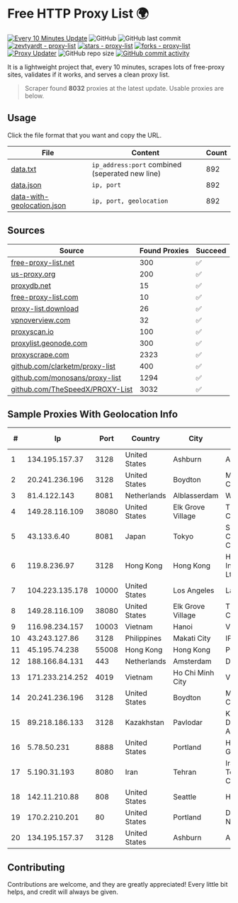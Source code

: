 
# Free HTTP Proxy List 🌍

[![Every 10 Minutes Update](https://github.com/mertguvencli/http-proxy-list/actions/workflows/main.yml/badge.svg?branch=main)](https://github.com/mertguvencli/http-proxy-list/actions/workflows/main.yml)
![GitHub](https://img.shields.io/github/license/mertguvencli/http-proxy-list)
![GitHub last commit](https://img.shields.io/github/last-commit/mertguvencli/http-proxy-list)
[![zevtyardt - proxy-list](https://img.shields.io/static/v1?label=zevtyardt&message=proxy-list&color=blue&logo=github)](https://github.com/zevtyardt/proxy-list "Go to GitHub repo")
[![stars - proxy-list](https://img.shields.io/github/stars/zevtyardt/proxy-list?style=social)](https://github.com/zevtyardt/proxy-list)
[![forks - proxy-list](https://img.shields.io/github/forks/zevtyardt/proxy-list?style=social)](https://github.com/zevtyardt/proxy-list)
[![Proxy Updater](https://github.com/zevtyardt/proxy-list/workflows/Proxy%20Updater/badge.svg)](https://github.com/zevtyardt/proxy-list/actions?query=workflow:"Proxy+Updater")
![GitHub repo size](https://img.shields.io/github/repo-size/zevtyardt/proxy-list)
[![GitHub commit activity](https://img.shields.io/github/commit-activity/m/zevtyardt/proxy-list?logo=commits)](https://github.com/zevtyardt/proxy-list/commits/main)

It is a lightweight project that, every 10 minutes, scrapes lots of free-proxy sites, validates if it works, and serves a clean proxy list.

> Scraper found **8032** proxies at the latest update. Usable proxies are below.

## Usage

Click the file format that you want and copy the URL.

|File|Content|Count|
|----|-------|-----|
|[data.txt](https://raw.githubusercontent.com/mertguvencli/http-proxy-list/main/proxy-list/data.txt)|`ip_address:port` combined (seperated new line)|892|
|[data.json](https://raw.githubusercontent.com/mertguvencli/http-proxy-list/main/proxy-list/data.json)|`ip, port`|892|
|[data-with-geolocation.json](https://raw.githubusercontent.com/mertguvencli/http-proxy-list/main/proxy-list/data-with-geolocation.json)|`ip, port, geolocation`|892|

## Sources

|Source|Found Proxies|Succeed|
|------|-------------|-------|
|[free-proxy-list.net](https://free-proxy-list.net)|300|✅|
|[us-proxy.org](https://www.us-proxy.org)|200|✅|
|[proxydb.net](http://proxydb.net)|15|✅|
|[free-proxy-list.com](https://free-proxy-list.com/?page=&port=&type%5B%5D=http&type%5B%5D=https&up_time=0&search=Search)|10|✅|
|[proxy-list.download](https://www.proxy-list.download/HTTP)|26|✅|
|[vpnoverview.com](https://vpnoverview.com/privacy/anonymous-browsing/free-proxy-servers)|32|✅|
|[proxyscan.io](https://www.proxyscan.io)|100|✅|
|[proxylist.geonode.com](https://proxylist.geonode.com/api/proxy-list?limit=300&page=1&sort_by=lastChecked&sort_type=desc&protocols=http,https)|300|✅|
|[proxyscrape.com](https://api.proxyscrape.com/v2/?request=displayproxies&protocol=http&timeout=10000&country=all&ssl=all&anonymity=all)|2323|✅|
|[github.com/clarketm/proxy-list](https://raw.githubusercontent.com/clarketm/proxy-list/master/proxy-list-raw.txt)|400|✅|
|[github.com/monosans/proxy-list](https://raw.githubusercontent.com/monosans/proxy-list/main/proxies/http.txt)|1294|✅|
|[github.com/TheSpeedX/PROXY-List](https://raw.githubusercontent.com/TheSpeedX/PROXY-List/master/http.txt)|3032|✅|


## Sample Proxies With Geolocation Info

|#|Ip|Port|Country|City|Internet Service Provider|
|-|--|----|-------|----|-------------------------|
|1|134.195.157.37|3128|United States|Ashburn|AB E-Commerce|
|2|20.241.236.196|3128|United States|Boydton|Microsoft Corporation|
|3|81.4.122.143|8081|Netherlands|Alblasserdam|WeservIT|
|4|149.28.116.109|38080|United States|Elk Grove Village|The Constant Company|
|5|43.133.6.40|8081|Japan|Tokyo|Shenzhen Tencent Computer Systems Company Limited|
|6|119.8.236.97|3128|Hong Kong|Hong Kong|Huawei International Pte. Ltd.|
|7|104.223.135.178|10000|United States|Los Angeles|LayerHost|
|8|149.28.116.109|38080|United States|Elk Grove Village|The Constant Company|
|9|116.98.234.157|10003|Vietnam|Hanoi|Viettel Corporation|
|10|43.243.127.86|3128|Philippines|Makati City|IPVG|
|11|45.195.74.238|55008|Hong Kong|Hong Kong|PCCW Global, Inc.|
|12|188.166.84.131|443|Netherlands|Amsterdam|DigitalOcean, LLC|
|13|171.233.214.252|4019|Vietnam|Ho Chi Minh City|Viettel Corporation|
|14|20.241.236.196|3128|United States|Boydton|Microsoft Corporation|
|15|89.218.186.133|3128|Kazakhstan|Pavlodar|Kazakhtelecom Data Network Administration|
|16|5.78.50.231|8888|United States|Portland|Hetzner Online GmbH|
|17|5.190.31.193|8080|Iran|Tehran|Iran Telecommunication Company PJS|
|18|142.11.210.88|808|United States|Seattle|Hostwinds LLC.|
|19|170.2.210.201|80|United States|Portland|Daimler Trucks of North America LLC|
|20|134.195.157.37|3128|United States|Ashburn|AB E-Commerce|



## Contributing

Contributions are welcome, and they are greatly appreciated! Every
little bit helps, and credit will always be given.

